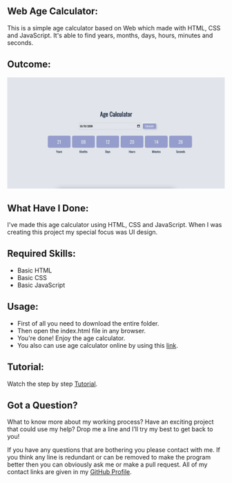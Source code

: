 ## Web Age Calculator:
This is a simple age calculator based on Web which made with HTML, CSS and JavaScript. It's able to find years, months, days, hours, minutes and seconds.


## Outcome:
<p align="center">
<a href="https://mdrakibulislam-zero.github.io/WebAgeCalculator/" ><img width="1000px" height="auto" title="Age Calculator" alt="Age Calculator" src="https://github.com/mdrakibulislam-zero/WebAgeCalculator/blob/main/Outcome.png" /></a></p>


## What Have I Done:
I've made this age calculator using HTML, CSS and JavaScript. When I was creating this project my special focus was UI design.


## Required Skills:
- Basic HTML
- Basic CSS
- Basic JavaScript


## Usage:
- First of all you need to download the entire folder.
- Then open the index.html file in any browser.
- You're done! Enjoy the age calculator.
- You also can use age calculator online by using this <a href="https://mdrakibulislam-zero.github.io/WebAgeCalculator/" > link</a>.


## Tutorial:
Watch the step by step <a href="#">Tutorial</a>.


## Got a Question?
What to know more about my working process? Have an exciting project that could use my help? Drop me a line and I’ll try my best to get back to you!

If you have any questions that are bothering you please contact with me. If you think any line is redundant or can be removed to make the program better then you can obviously ask me or make a pull request. All of my contact links are given in my <a href="https://github.com/mdrakibulislam-zero/"> GitHub Profile</a>.
